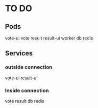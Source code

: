 # TO DO
## Pods
vote-ui
vote
result
result-ui
worker
db
redis

## Services
### outside connection
vote-ui
result-ui
### Inside connection
vote
result
db
redis